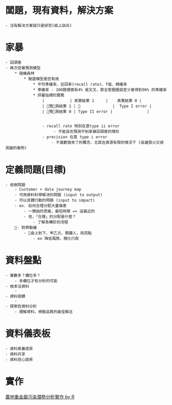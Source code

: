 # 闆題，現有資料，解決方案
    - 沒有解決方案就只是研究(紙上談兵)
# 家暴
    - 回頭客
    - 再次受暴預測模型
        * 隨機森林
            * 驗證模型是否有效
                * 平均準確率、召回率(recall rate)、f值、精確率
                * 準確率 - 100題裡面有4% 是叉叉，那全答圈圈就至少會得到96% 的準確率
                * 評量指標的實務
                    |           | 真實結果 1     |    真實結果 0 |
                    | 預測結果 1 |               |  Type I error |
                    | 預測結果 0 | Type II error |               |


                    - recall rate 特別在意type ii error
                         - 不能容忍預測不到家暴回頭客的情形
                    - precision 在意 type i error
                        - 不喜歡狼來了的概念，尤其在資源有限的情況下 (高雄發火災偵測器的案例)
# 定義問題(目標)
    - 收斂問題
        - Customer + data journey map
        - 可用資料科學解決的問題 (input to output)
        - 可以具體行動的問題 (input to impact)
        - ex. 如何合理分配大量傷患
            - 一開始的思維，最短時間 => 送最近的
            - 但，「合理」的分配是什麼？
                - 了解急轉診的流程
        - 對齊動機
            - 由上到下、甲乙方、關鍵人，找亮點
                - ex 降低風險、簡化行政
# 資料盤點
    - 筆數多？欄位多？
        - 多欄位才有分析的可能
    - 根本沒資料
        - 
    - 資料很髒
        - 
    - 探索性資料分析
        - 理解資料，檢驗品質的最佳解法
# 資料儀表板
    - 資料素養提昇
    - 資料共享
    - 資料信心提昇
#  實作
[農地重金屬污染潛勢分析實作 by R](https://dspim.github.io/farmland-pollution-in-practice/analysis.html)
